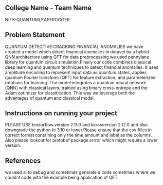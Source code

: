 ## College Name - Team Name
NITK-QUANTUMLEAPFROGGER

## Problem Statement
QUANTUM DETECTIVE:CRACKING FINANCIAL ANOMALIES
we have created a model which detect financial anomalies in dataset by a hybrid QNN architecture using QFT for data preprocessing.we used pennylane library for quantum circuit simulation.Finally our code
 combines classical deep learning and quantum techniques to detect financial anomalies. It uses amplitude encoding to represent input data as quantum states, applies quantum Fourier transform (QFT) for feature extraction, and parameterized rotations for learning. The model integrates a quantum neural network (QNN) with classical layers, trained using binary cross-entropy and the Adam optimizer for classification.
 This way we leverage both the advantages of quantum and classical model.

## Instructions on running your project
PLEASE USE tensorflow version 2.11.0 and kerasversion 2.12.0 and also downgrade the python to 3.10 or lower.Please ensure that the csv fiiles in correct format containing only the time,amount and label as the columns. Also please lookout for protobuf package errror which might require a lower version.

## References
we used ai to debug and sometimes generate a code sometimes where we couldnt code with the example being application of QFT.
